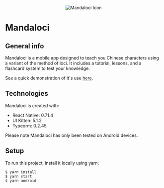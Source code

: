 <p align="center">
    <img src="https://github.coventry.ac.uk/storage/user/2604/files/b340295d-a310-4294-bc75-006a36648e3b" alt="Mandaloci Icon" />
</p>

# Mandaloci

## General info

Mandaloci is a mobile app designed to teach you Chinese characters using a variant of the method of loci. It includes a tutorial, lessons, and a flashcard system to test your knowledge.

See a quick demonstration of it's use [here](https://github.com/ludouzi/mandaloci/tree/master/src/assets/demonstration.mp4).

## Technologies

Mandaloci is created with:

- React Native: 0.71.4
- UI Kitten: 5.1.2
- Typeorm: 0.2.45

Please note Mandaloci has only been tested on Android devices.

## Setup

To run this project, install it locally using yarn:

```
$ yarn install
$ yarn start
$ yarn android
```
